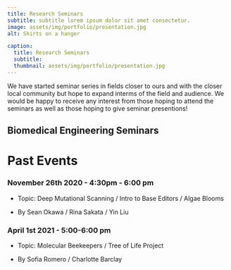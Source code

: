 ```yaml
---
title: Research Seminars
subtitle: subtitle lorem ipsum dolor sit amet consectetur.
image: assets/img/portfolio/presentation.jpg
alt: Shirts on a hanger

caption:
  title: Research Seminars
  subtitle: 
  thumbnail: assets/img/portfolio/presentation.jpg
---
```


We have started seminar series in fields closer to ours and with the closer local community but hope to expand interms of the field and audience.
We would be happy to receive any interest from those hoping to attend the seminars as well as those hoping to give seminar presentions!

## Biomedical Engineering Seminars

# Past Events

### November 26th 2020 - 4:30pm - 6:00 pm

- Topic: Deep Mutational Scanning / Intro to Base Editors / Algae Blooms

- By Sean Okawa / Rina Sakata / Yin Liu

### April 1st 2021 - 5:00-6:00 pm

- Topic: Molecular Beekeepers / Tree of Life Project

- By Sofia Romero / Charlotte Barclay
